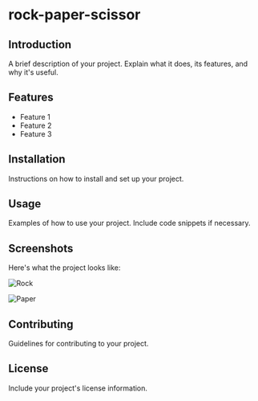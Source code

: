 # rock-paper-scissor

## Introduction
A brief description of your project. Explain what it does, its features, and why it's useful.

## Features
- Feature 1
- Feature 2
- Feature 3

## Installation
Instructions on how to install and set up your project.

## Usage
Examples of how to use your project. Include code snippets if necessary.

## Screenshots
Here's what the project looks like:

![Rock](https://substackcdn.com/image/fetch/f_auto,q_auto:good,fl_progressive:steep/https%3A%2F%2Fbucketeer-e05bbc84-baa3-437e-9518-adb32be77984.s3.amazonaws.com%2Fpublic%2Fimages%2F3bdb2575-9a92-42f8-8472-bb78c7bd118a_720x405.jpeg)

![Paper](https://img.freepik.com/free-psd/paper-isolated-transparent-background_191095-32023.jpg?size=338&ext=jpg&ga=GA1.1.2008272138.1722038400&semt=sph)


## Contributing
Guidelines for contributing to your project.

## License
Include your project's license information.
